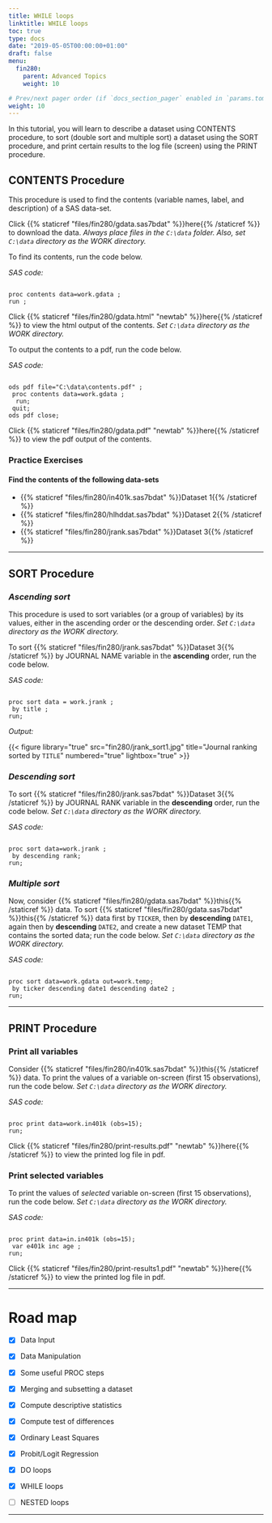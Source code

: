 ```yaml
---
title: WHILE loops
linktitle: WHILE loops
toc: true
type: docs
date: "2019-05-05T00:00:00+01:00"
draft: false
menu:
  fin280:
    parent: Advanced Topics
    weight: 10

# Prev/next pager order (if `docs_section_pager` enabled in `params.toml`)
weight: 10
---
```



In this tutorial, you will learn to describe a dataset using CONTENTS procedure, to sort (double sort and multiple sort) a dataset using the SORT procedure, and print certain results to the log file (screen) using the PRINT procedure.


## CONTENTS Procedure

This procedure is used to find the contents (variable names, label, and description) of a SAS data-set.

Click {{% staticref "files/fin280/gdata.sas7bdat" %}}here{{% /staticref %}} to download the data. *Always place files in the `C:\data` folder. Also, set `C:\data` directory as the WORK directory.*

To find its contents, run the code below.

*SAS code:*

```sas

proc contents data=work.gdata ;
run ;

```

Click {{% staticref "files/fin280/gdata.html" "newtab" %}}here{{% /staticref %}} to view the html output of the contents. *Set `C:\data` directory as the WORK directory.*


To output the contents to a pdf, run the code below.

*SAS code:*

```sas

ods pdf file="C:\data\contents.pdf" ;
 proc contents data=work.gdata ;
  run;
 quit;
ods pdf close;

```

Click {{% staticref "files/fin280/gdata.pdf" "newtab" %}}here{{% /staticref %}} to view the pdf output of the contents.


### Practice Exercises

#### Find the contents of the following data-sets

- {{% staticref "files/fin280/in401k.sas7bdat" %}}Dataset 1{{% /staticref %}}
- {{% staticref "files/fin280/hlhddat.sas7bdat" %}}Dataset 2{{% /staticref %}}
- {{% staticref "files/fin280/jrank.sas7bdat" %}}Dataset 3{{% /staticref %}}


___



## SORT Procedure

### *Ascending sort*

This procedure is used to sort variables (or a group of variables) by its values, either in the ascending order or the descending order. *Set `C:\data` directory as the WORK directory.*

To sort {{% staticref "files/fin280/jrank.sas7bdat" %}}Dataset 3{{% /staticref %}} by JOURNAL NAME variable in the **ascending** order, run the code below.

*SAS code:*

```sas

proc sort data = work.jrank ;
 by title ;
run;

```

*Output:*

{{< figure library="true" src="fin280/jrank_sort1.jpg" title="Journal ranking sorted by `TITLE`" numbered="true" lightbox="true" >}}

### *Descending sort*

To sort {{% staticref "files/fin280/jrank.sas7bdat" %}}Dataset 3{{% /staticref %}} by JOURNAL RANK variable in the **descending** order, run the code below. *Set `C:\data` directory as the WORK directory.*

*SAS code:*

```sas

proc sort data=work.jrank ;
 by descending rank;
run;

```

### *Multiple sort*

Now, consider {{% staticref "files/fin280/gdata.sas7bdat" %}}this{{% /staticref %}} data. To sort {{% staticref "files/fin280/gdata.sas7bdat" %}}this{{% /staticref %}} data first by `TICKER`, then by **descending** `DATE1`, again then by **descending** `DATE2`, and create a new dataset TEMP that contains the sorted data; run the code below. *Set `C:\data` directory as the WORK directory.*

*SAS code:*

```sas

proc sort data=work.gdata out=work.temp;
 by ticker descending date1 descending date2 ;
run;

```


___



## PRINT Procedure

### Print all variables 

Consider {{% staticref "files/fin280/in401k.sas7bdat" %}}this{{% /staticref %}} data. To print the values of a variable on-screen (first 15 observations), run the code below. *Set `C:\data` directory as the WORK directory.*

*SAS code:*

```sas

proc print data=work.in401k (obs=15);
run;

```

Click {{% staticref "files/fin280/print-results.pdf" "newtab" %}}here{{% /staticref %}} to view the printed log file in pdf.

### Print selected variables 

To print the values of *selected* variable on-screen (first 15 observations), run the code below. *Set `C:\data` directory as the WORK directory.*

*SAS code:*

```sas

proc print data=in.in401k (obs=15);
 var e401k inc age ;
run;

```

Click {{% staticref "files/fin280/print-results1.pdf" "newtab" %}}here{{% /staticref %}} to view the printed log file in pdf.



___





# Road map


- [x] Data Input
- [x] Data Manipulation
- [x] Some useful PROC steps
- [x] Merging and subsetting a dataset
- [x] Compute descriptive statistics
- [x] Compute test of differences
- [x] Ordinary Least Squares
- [x] Probit/Logit Regression
- [x] DO loops 
- [x] WHILE loops
- [ ] NESTED loops


___
